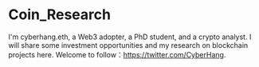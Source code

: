 # Coin_Research

I'm cyberhang.eth, a Web3 adopter, a PhD student, and a crypto analyst. 
I will share some investment opportunities and my research on blockchain projects here.
Welcome to follow：https://twitter.com/CyberHang. 

